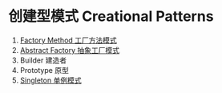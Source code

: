 # 创建型模式 Creational Patterns

1. [Factory Method 工厂方法模式](factorymethod/factory_method.md)
2. [Abstract Factory 抽象工厂模式](abstractfactory/abstract_factory.md)
3. Builder 建造者
4. Prototype 原型
5. [Singleton 单例模式](singleton/singleton.md)
